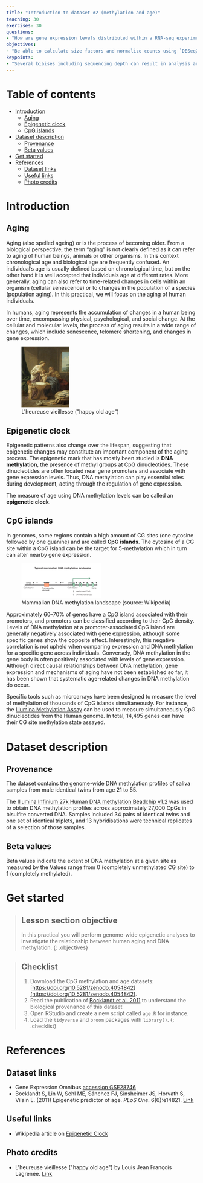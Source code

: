 ```yaml
---
title: "Introduction to dataset #2 (methylation and age)"
teaching: 30	
exercises: 30 
questions:
- "How are gene expression levels distributed within a RNA-seq experiment?"
objectives:
- "Be able to calculate size factors and normalize counts using `DESeq2`."
keypoints:
- "Several biaises including sequencing depth can result in analysis artifacts and must be corrected trough scaling/normalisation."
---
```


# Table of contents
<!-- MarkdownTOC autolink="True" levels="1,2" -->

- [Introduction](#introduction)
	- [Aging](#aging)
	- [Epigenetic clock](#epigenetic-clock)
	- [CpG islands](#cpg-islands)
- [Dataset description](#dataset-description)
	- [Provenance](#provenance)
	- [Beta values](#beta-values)
- [Get started](#get-started)
- [References](#references)
	- [Dataset links](#dataset-links)
	- [Useful links](#useful-links)
	- [Photo credits](#photo-credits)

<!-- /MarkdownTOC -->

# Introduction

## Aging
Aging (also spelled ageing) or is the process of becoming older. From a biological perspective, the term “aging” is not clearly defined as it can refer to aging of human beings, animals or other organisms. In this context chronological age and biological age are frequently confused. An individual’s age is usually defined based on chronological time, but on the other hand it is well accepted that individuals age at different rates. More generally, aging can also refer to time-related changes in cells within an organism (cellular senescence) or to changes in the population of a species (population aging). In this practical, we will focus on the aging of human individuals.  

In humans, aging represents the accumulation of changes in a human being over time, encompassing physical, psychological, and social change. At the cellular and molecular levels, the process of aging results in a wide range of changes, which include senescence, telomere shortening, and changes in gene expression. 


<figure>
  <img src="../img/vieillesse.jpg" style="width:30%">
  <figcaption>L'heureuse vieillesse ("happy old age")</figcaption>
</figure> 

## Epigenetic clock
Epigenetic patterns also change over the lifespan, suggesting that epigenetic changes may constitute an important component of the aging process. The epigenetic mark that has mostly been studied is __DNA methylation__, the presence of methyl groups at CpG dinucleotides. These dinucleotides are often located near gene promoters and associate with gene expression levels. Thus, DNA methylation can play essential roles during development, acting through the regulation of gene expression.

The measure of age using DNA methylation levels can be called an __epigenetic clock__. 

## CpG islands 

In genomes, some regions contain a high amount of CG sites (one cytosine followed by one guanine) and are called __CpG islands__. The cytosine of a CG site within a CpG island can be the target for 5-methylation which in turn can alter nearby gene expression. 

<figure>
  <img src="../img/05-DNA_methylation_landscape.png" style="width:50%">
  <figcaption>Mammalian DNA methylation landscape (source: Wikipedia)</figcaption>
</figure> 

Approximately 60–70% of genes have a CpG island associated with their promoters, and promoters can be classified according to their CpG density. Levels of DNA methylation at a promoter-associated CpG island are generally negatively associated with gene expression, although some specific genes show the opposite effect. Interestingly, this negative correlation is not upheld when comparing expression and DNA methylation for a specific gene across individuals. Conversely, DNA methylation in the gene body is often positively associated with levels of gene expression. Although direct causal relationships between DNA methylation, gene expression and mechanisms of aging have not been established so far, it has been shown that systematic age-related changes in DNA methylation do occur. 

Specific tools such as microarrays have been designed to measure the level of methylation of thousands of CpG islands simultaneously. For instance, the [Illumina Methylation Assay](https://en.wikipedia.org/wiki/Illumina_Methylation_Assay) can be used to measure simultaneously 	 CpG dinucleotides from the Human genome.
In total, 14,495 genes can have their CG site methylation state assayed.   

# Dataset description

## Provenance

The dataset contains the genome-wide DNA methylation profiles of saliva samples from male identical twins from age 21 to 55. 

The [Illumina Infinium 27k Human DNA methylation Beadchip v1.2](https://www.illumina.com/science/technology/microarray/infinium-methylation-assay.html) was used to obtain DNA methylation profiles across approximately 27,000 CpGs in bisulfite converted DNA. Samples included 34 pairs of identical twins and one set of identical triplets, and 13 hybridisations were technical replicates of a selection of those samples.

## Beta values
Beta values indicate the extent of DNA methylation at a given site as measured by the Values range from 0 (completely unmethylated CG site) to 1 (completely methylated).  


# Get started

> ## Lesson section objective 
> In this practical you will perform genome-wide epigenetic analyses to investigate the relationship between human aging and DNA methylation.
{: .objectives}


> ## Checklist
> 1. Download the CpG methylation and age datasets: [https://doi.org/10.5281/zenodo.4054842](https://doi.org/10.5281/zenodo.4054842).
> 2. Read the publication of [Bocklandt et al. 2011](https://doi.org/10.1371/journal.pone.0014821) to understand the biological provenance of this dataset
> 3. Open RStudio and create a new script called `age.R` for instance. 
> 4. Load the `tidyverse` and `broom` packages with `library()`. 
{: .checklist}

# References

## Dataset links
- Gene Expression Omnibus [accession GSE28746](https://www.ncbi.nlm.nih.gov/geo/query/acc.cgi?acc=GSE28746)
- Bocklandt S, Lin W, Sehl ME, Sánchez FJ, Sinsheimer JS, Horvath S, Vilain E. (2011) Epigenetic predictor of age. _PLoS One_. 6(6):e14821. [Link](https://doi.org/10.1371/journal.pone.0014821) 

## Useful links
- Wikipedia article on [Epigenetic Clock](https://en.wikipedia.org/wiki/Epigenetic_clock)

## Photo credits
- L'heureuse vieillesse ("happy old age") by Louis Jean François Lagrenée. [Link](https://upload.wikimedia.org/wikipedia/commons/1/15/Louis_Jean_Fran%C3%A7ois_Lagren%C3%A9e_%281725-1805%29_-_%27L%27heureuse_vieillesse%27_-_732294_-_National_Trust.jpg)